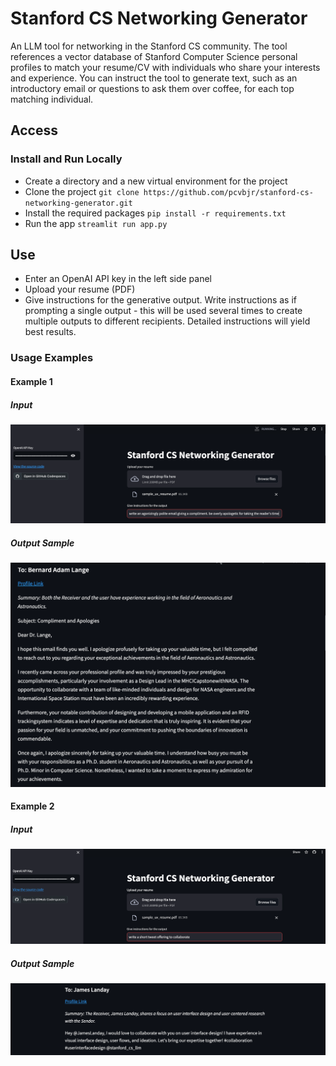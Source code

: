 # Stanford CS Networking Generator
 An LLM tool for networking in the Stanford CS community. The tool references a vector database of Stanford Computer Science personal profiles to match your resume/CV with individuals who share your interests and experience. You can instruct the tool to generate text, such as an introductory email or questions to ask them over coffee, for each top matching individual.
 
## Access
<!--- ### Online --->
<!--- Access the tool at https://stanford-cs-networking-generator.streamlit.app/ --->

### Install and Run Locally
- Create a directory and a new virtual environment for the project
- Clone the project `git clone https://github.com/pcvbjr/stanford-cs-networking-generator.git`
- Install the required packages `pip install -r requirements.txt`
- Run the app `streamlit run app.py`

## Use
- Enter an OpenAI API key in the left side panel
- Upload your resume (PDF)
- Give instructions for the generative output. Write instructions as if prompting a single output - this will be used several times to create multiple outputs to different recipients. Detailed instructions will yield best results.

### Usage Examples
#### **Example 1**
##### **Input**
![preview of webpage](images/example_1_input.png "Example 1 input")
##### **Output Sample**
![preview of webpage](images/example_1_output.png "Example 1 output")

#### **Example 2**
##### **Input**
![preview of webpage](images/example_2_input.png "Example 2 input")
##### **Output Sample**
![preview of webpage](images/example_2_output.png "Example 2 output")

